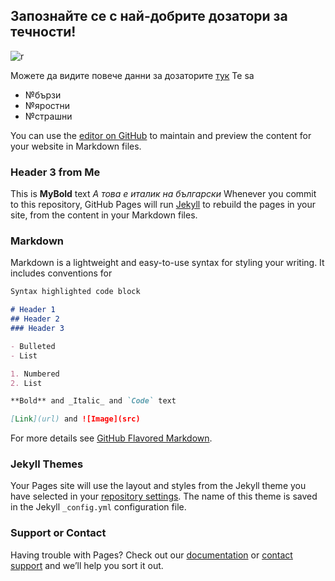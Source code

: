 ## Запознайте се с най-добрите дозатори за течности!
![r](http://ring-bg.com/images_new/devices/dt25r.jpg)

Можете да видите повече данни за дозаторите [тук](http://ring-bg.com/BG/devices_DT_bg.html)
Te sa
- №бързи
- №яростни
- №страшни

You can use the [editor on GitHub](https://github.com/nikkolev/MyWeb/edit/master/index.md) to maintain and preview the content for your website in Markdown files.

### Header 3 from Me
This is **MyBold** text
_А това е италик на български_
Whenever you commit to this repository, GitHub Pages will run [Jekyll](https://jekyllrb.com/) to rebuild the pages in your site, from the content in your Markdown files.

### Markdown

Markdown is a lightweight and easy-to-use syntax for styling your writing. It includes conventions for

```markdown
Syntax highlighted code block

# Header 1
## Header 2
### Header 3

- Bulleted
- List

1. Numbered
2. List

**Bold** and _Italic_ and `Code` text

[Link](url) and ![Image](src)
```

For more details see [GitHub Flavored Markdown](https://guides.github.com/features/mastering-markdown/).

### Jekyll Themes

Your Pages site will use the layout and styles from the Jekyll theme you have selected in your [repository settings](https://github.com/nikkolev/MyWeb/settings). The name of this theme is saved in the Jekyll `_config.yml` configuration file.

### Support or Contact

Having trouble with Pages? Check out our [documentation](https://help.github.com/categories/github-pages-basics/) or [contact support](https://github.com/contact) and we’ll help you sort it out.
